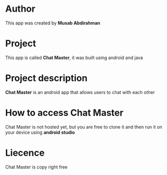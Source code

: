 # Author
This app was created by **Musab Abdirahman**

# Project
This app is called **Chat Master**, it was built using android and java

# Project description
**Chat Master** is an android app that allows users to chat with each other

# How to access Chat Master
Chat Master is not hosted yet, but you are free to clone it and then run it on your device using **android studio**

# Liecence
Chat Master is copy right free
